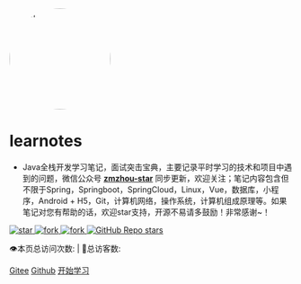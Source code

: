 <img width="180px" height="180px" style="border-radius: 50%" border="0" src="./docs/favicon.ico" alt="icon">

# learnotes

- Java全栈开发学习笔记，面试突击宝典，主要记录平时学习的技术和项目中遇到的问题，微信公众号 [**zmzhou-star**](https://gitee.com/zmzhou-star/learnotes/raw/master/docs/wechat-zmzhou-star.png) 同步更新，欢迎关注；笔记内容包含但不限于Spring，Springboot，SpringCloud，Linux，Vue，数据库，小程序，Android + H5，Git，计算机网络，操作系统，计算机组成原理等。如果笔记对您有帮助的话，欢迎star支持，开源不易请多鼓励！非常感谢~！

<p>
  <a href="https://gitee.com/zmzhou-star/learnotes/stargazers" target="_blank">
      <img src="https://gitee.com/zmzhou-star/learnotes/badge/star.svg?theme=dark" alt="star">
  </a>
  <a href="https://gitee.com/zmzhou-star/learnotes/members" target="_blank">
      <img src="https://gitee.com/zmzhou-star/learnotes/badge/fork.svg?theme=dark" alt="fork">
  </a>
  
  <a href="https://github.com/zmzhou-star/learnotes/stargazers" target="_blank" rel="noopener">
      <img src="https://img.shields.io/github/forks/zmzhou-star/learnotes?style=social" alt="fork">
  </a>
  <a href="https://github.com/zmzhou-star/learnotes/members" target="_blank" rel="noopener">
      <img src="https://img.shields.io/github/stars/zmzhou-star/learnotes?style=social" alt="GitHub Repo stars">
  </a>
</p>
<p>
  <span id="busuanzi_container_site_pv" style="display: inline;">
      👁️本页总访问次数:<span id="busuanzi_value_site_pv"></span> 
  </span>
  <span id="busuanzi_container_site_uv" style="display: inline;"> 
      | 🧑总访客数: <span id="busuanzi_value_site_uv"></span>
  </span>
</p>

[Gitee](<https://gitee.com/zmzhou-star/learnotes>)
[Github](<https://github.com/zmzhou-star/learnotes>)
[开始学习](README.md)

